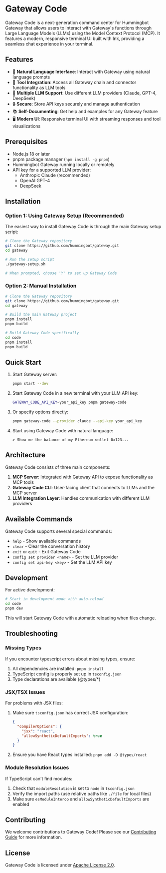 # Gateway Code

Gateway Code is a next-generation command center for Hummingbot Gateway that allows users to interact with Gateway's functions through Large Language Models (LLMs) using the Model Context Protocol (MCP). It features a modern, responsive terminal UI built with Ink, providing a seamless chat experience in your terminal.

## Features

- 💬 **Natural Language Interface**: Interact with Gateway using natural language prompts
- 🔧 **Tool Integration**: Access all Gateway chain and connector functionality as LLM tools
- 🔄 **Multiple LLM Support**: Use different LLM providers (Claude, GPT-4, DeepSeek)
- 🔒 **Secure**: Store API keys securely and manage authentication
- 📚 **Self-Documenting**: Get help and examples for any Gateway feature
- 🖥️ **Modern UI**: Responsive terminal UI with streaming responses and tool visualizations

## Prerequisites

- Node.js 18 or later
- pnpm package manager (`npm install -g pnpm`)
- Hummingbot Gateway running locally or remotely
- API key for a supported LLM provider:
  - Anthropic Claude (recommended)
  - OpenAI GPT-4
  - DeepSeek

## Installation

### Option 1: Using Gateway Setup (Recommended)

The easiest way to install Gateway Code is through the main Gateway setup script:

```bash
# Clone the Gateway repository
git clone https://github.com/hummingbot/gateway.git
cd gateway

# Run the setup script
./gateway-setup.sh

# When prompted, choose 'Y' to set up Gateway Code
```

### Option 2: Manual Installation

```bash
# Clone the Gateway repository
git clone https://github.com/hummingbot/gateway.git
cd gateway

# Build the main Gateway project
pnpm install
pnpm build

# Build Gateway Code specifically
cd code
pnpm install
pnpm build
```

## Quick Start

1. Start Gateway server:
   ```bash
   pnpm start --dev
   ```

2. Start Gateway Code in a new terminal with your LLM API key:
   ```bash
   GATEWAY_CODE_API_KEY=your_api_key pnpm gateway-code
   ```

3. Or specify options directly:
   ```bash
   pnpm gateway-code --provider claude --api-key your_api_key
   ```

4. Start using Gateway Code with natural language:
   ```
   > Show me the balance of my Ethereum wallet 0x123...
   ```

## Architecture

Gateway Code consists of three main components:

1. **MCP Server**: Integrated with Gateway API to expose functionality as MCP tools
2. **Gateway Code CLI**: User-facing client that connects to LLMs and the MCP server
3. **LLM Integration Layer**: Handles communication with different LLM providers

## Available Commands

Gateway Code supports several special commands:

- `help` - Show available commands
- `clear` - Clear the conversation history
- `exit` or `quit` - Exit Gateway Code
- `config set provider <name>` - Set the LLM provider
- `config set api-key <key>` - Set the LLM API key

## Development

For active development:

```bash
# Start in development mode with auto-reload
cd code
pnpm dev
```

This will start Gateway Code with automatic reloading when files change.

## Troubleshooting

### Missing Types

If you encounter typescript errors about missing types, ensure:

1. All dependencies are installed: `pnpm install`
2. TypeScript config is properly set up in `tsconfig.json`
3. Type declarations are available (@types/*)

### JSX/TSX Issues

For problems with JSX files:

1. Make sure `tsconfig.json` has correct JSX configuration:
   ```json
   {
     "compilerOptions": {
       "jsx": "react",
       "allowSyntheticDefaultImports": true
     }
   }
   ```

2. Ensure you have React types installed: `pnpm add -D @types/react`

### Module Resolution Issues

If TypeScript can't find modules:

1. Check that `moduleResolution` is set to `node` in `tsconfig.json`
2. Verify the import paths (use relative paths like `./file` for local files)
3. Make sure `esModuleInterop` and `allowSyntheticDefaultImports` are enabled

## Contributing

We welcome contributions to Gateway Code! Please see our [Contributing Guide](../CONTRIBUTING.md) for more information.

## License

Gateway Code is licensed under [Apache License 2.0](LICENSE).